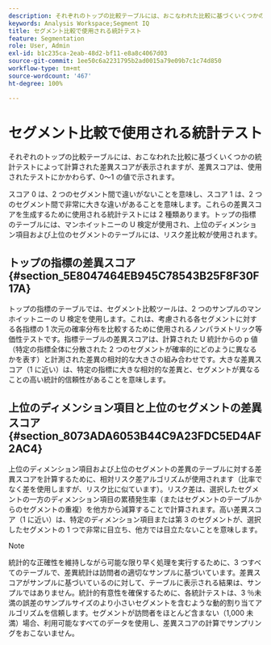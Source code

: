 ```yaml
---
description: それぞれのトップの比較テーブルには、おこなわれた比較に基づくいくつかの統計テストによって計算された差異スコアが表示されますが、差異スコアは、使用されたテストにかかわらず、0～1 の値で示されます。
keywords: Analysis Workspace;Segment IQ
title: セグメント比較で使用される統計テスト
feature: Segmentation
role: User, Admin
exl-id: b1c235ca-2eab-48d2-bf11-e8a8c4067d03
source-git-commit: 1ee50c6a2231795b2ad0015a79e09b7c1c74d850
workflow-type: tm+mt
source-wordcount: '467'
ht-degree: 100%

---
```


# セグメント比較で使用される統計テスト

それぞれのトップの比較テーブルには、おこなわれた比較に基づくいくつかの統計テストによって計算された差異スコアが表示されますが、差異スコアは、使用されたテストにかかわらず、0～1 の値で示されます。

スコア 0 は、2 つのセグメント間で違いがないことを意味し、スコア 1 は、2 つのセグメント間で非常に大きな違いがあることを意味します。これらの差異スコアを生成するために使用される統計テストには 2 種類あります。トップの指標のテーブルには、マンホイットニーの U 検定が使用され、上位のディメンション項目および上位のセグメントのテーブルには、リスク差比較が使用されます。

## トップの指標の差異スコア {#section_5E8047464EB945C78543B25F8F30F17A}

トップの指標のテーブルでは、セグメント比較ツールは、2 つのサンプルのマンホイットニーの U 検定を使用します。これは、考慮される各セグメントに対する各指標の 1 次元の確率分布を比較するために使用されるノンパラメトリック等価性テストです。指標テーブルの差異スコアは、計算された U 統計からの p 値（特定の指標全体に分散された 2 つのセグメントが確率的にどのように異なるかを表す）と計測された差異の相対的な大きさの組み合わせです。大きな差異スコア（1 に近い）は、特定の指標に大きな相対的な差異と、セグメントが異なることの高い統計的信頼性があることを意味します。

## 上位のディメンション項目と上位のセグメントの差異スコア {#section_8073ADA6053B44C9A23FDC5ED4AF2AC4}

上位のディメンション項目および上位のセグメントの差異のテーブルに対する差異スコアを計算するために、相対リスク差アルゴリズムが使用されます（比率でなく差を使用しますが、リスク比に似ています）。リスク差は、選択したセグメントの一方のディメンション項目の累積発生率（またはセグメントのテーブルからのセグメントの重複）を他方から減算することで計算されます。高い差異スコア（1 に近い）は、特定のディメンション項目または第 3 のセグメントが、選択したセグメントの 1 つで非常に目立ち、他方では目立たないことを意味します。

>[!NOTE]
>
>統計的な正確性を維持しながら可能な限り早く処理を実行するために、3 つすべてのテーブルで、差異統計は訪問者の適切なサンプルに基づいています。差異スコアがサンプルに基づいているのに対して、テーブルに表示される結果は、サンプルではありません。統計的有意性を確保するために、各統計テストは、3 ％未満の誤差のサンプルサイズのより小さいセグメントを含むような動的割り当てアルゴリズムを信頼します。セグメントが訪問者をほとんど含まない（1,000 未満）場合、利用可能なすべてのデータを使用し、差異スコアの計算でサンプリングをおこないません。
